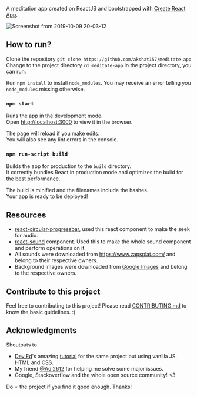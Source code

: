 A meditation app created on ReactJS and bootstrapped with [Create React App](https://github.com/facebook/create-react-app).

![Screenshot from 2019-10-09 20-03-12](https://user-images.githubusercontent.com/66002635/137586803-ba44a787-96e3-45df-8f74-91ee528b55e8.png)

## How to run?

Clone the repository
`git clone https://github.com/akshat157/meditate-app`<br>
Change to the project directory
`cd meditate-app`
In the project directory, you can run:

Run `npm install` to install `node_modules`. You may receive an error telling you `node_modules` missing otherwise.

### `npm start`

Runs the app in the development mode.<br>
Open [http://localhost:3000](http://localhost:3000) to view it in the browser.

The page will reload if you make edits.<br>
You will also see any lint errors in the console.

### `npm run-script build`

Builds the app for production to the `build` directory.<br>
It correctly bundles React in production mode and optimizes the build for the best performance.

The build is minified and the filenames include the hashes.<br>
Your app is ready to be deployed!

## Resources

- [react-circular-progressbar](https://github.com/kevinsqi/react-circular-progressbar), used this react component to make the seek for audio.
- [react-sound](https://github.com/leoasis/react-sound) component. Used this to make the whole sound component and perform operations on it.
- All sounds were downloaded from https://www.zapsplat.com/ and belong to their respective owners.
- Background images were downloaded from [Google Images](https://images.google.com) and belong to the respective owners.

## Contribute to this project

Feel free to contributing to this project! Please read [CONTRIBUTING.md](https://github.com/akshat157/meditate-app/blob/master/CONTRIBUTING.md) to know the basic guidelines. :)

## Acknowledgments

Shoutouts to

- [Dev Ed](https://www.youtube.com/channel/UClb90NQQcskPUGDIXsQEz5Q)'s amazing [tutorial](https://www.youtube.com/watch?v=oMBXdZzYqEk) for the same project but using vanilla JS, HTML and CSS.
- My friend [@Adi2612](https://github.com/Adi2612/) for helping me solve some major issues.
- Google, Stackoverflow and the whole open source community! <3

Do :star: the project if you find it good enough. Thanks!
